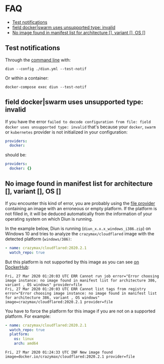 # FAQ

* [Test notifications](#test-notifications)
* [field docker|swarm uses unsupported type: invalid](#field-dockerswarm-uses-unsupported-type-invalid)
* [No image found in manifest list for architecture [], variant [], OS []](#no-image-found-in-manifest-list-for-architecture--variant--os-)

## Test notifications

Through the [command line](getting-started.md#diun-cli) with:

```
diun --config ./diun.yml --test-notif
```

Or within a container:

```
docker-compose exec diun --test-notif
```

## field docker|swarm uses unsupported type: invalid

If you have the error `failed to decode configuration from file: field docker uses unsupported type: invalid` that's because your `docker`, `swarm` or `kubernetes` provider is not initialized in your configuration:

```yaml
providers:
  docker:
```

should be:

```yaml
providers:
  docker: {}
```

## No image found in manifest list for architecture [], variant [], OS []

If you encounter this kind of error, you are probably using the [file provider](providers/file.md) containing an image with an erroneous or empty platform. If the platform is not filled in, it will be deduced automatically from the information of your operating system on which Diun is running.

In the example below, Diun is running (`diun_x.x.x_windows_i386.zip`) on Windows 10 and tries to analyze the `crazymax/cloudflared` image with the detected platform (`windows/386)`:

```yaml
- name: crazymax/cloudflared:2020.2.1
  watch_repo: true
```

But this platform is not supported by this image as you can see [on DockerHub](https://hub.docker.com/layers/crazymax/cloudflared/2020.2.1/images/sha256-137eea4e84ec4c6cb5ceb2017b9788dcd7b04f135d756e1f37e3e6673c0dd9d2?context=explore):

```
Fri, 27 Mar 2020 01:20:03 UTC ERR Cannot run job error="Error choosing image instance: no image found in manifest list for architecture 386, variant , OS windows" provider=file
Fri, 27 Mar 2020 01:20:03 UTC ERR Cannot list tags from registry error="Error choosing image instance: no image found in manifest list for architecture 386, variant , OS windows" image=crazymax/cloudflared:2020.2.1 provider=file
```

You have to force the platform for this image if you are not on a supported platform. For example:

```yaml
- name: crazymax/cloudflared:2020.2.1
  watch_repo: true
  platform:
    os: linux
    arch: amd64
```

```
Fri, 27 Mar 2020 01:24:33 UTC INF New image found image=docker.io/crazymax/cloudflared:2020.2.1 provider=file
```
